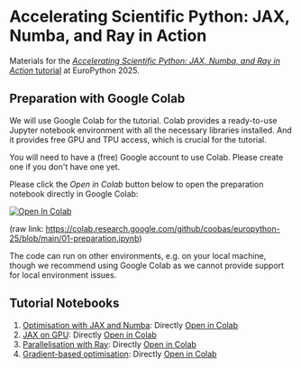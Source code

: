 # Accelerating Scientific Python: JAX, Numba, and Ray in Action

Materials for the [*Accelerating Scientific Python: JAX, Numba, and Ray in Action* tutorial](https://programme.europython.eu/europython-2025/talk/D9JGFG/) at EuroPython 2025.

## Preparation with Google Colab

We will use Google Colab for the tutorial.
Colab provides a ready-to-use Jupyter notebook environment with all the necessary libraries installed.
And it provides free GPU and TPU access, which is crucial for the tutorial.

You will need to have a (free) Google account to use Colab. Please create one if you don't have one yet.

Please click the *Open in Colab* button below to open the preparation notebook directly in Google Colab:

[![Open In Colab](https://colab.research.google.com/assets/colab-badge.svg)](https://colab.research.google.com/github/coobas/europython-25/blob/main/01-preparation.ipynb)

(raw link: https://colab.research.google.com/github/coobas/europython-25/blob/main/01-preparation.ipynb)

The code can run on other environments, e.g. on your local machine,
though we recommend using Google Colab as we cannot provide support for local environment issues.

## Tutorial Notebooks

1. [Optimisation with JAX and Numba](./02-knn-optimisation.ipynb): Directly [Open in Colab](https://colab.research.google.com/github/coobas/europython-25/blob/main/02-knn-optimisation.ipynb)
2. [JAX on GPU](./03-jax-gpu.ipynb): Directly [Open in Colab](https://colab.research.google.com/github/coobas/europython-25/blob/main/03-jax-gpu.ipynb)
3. [Parallelisation with Ray](04-ray.ipynb): Directly [Open in Colab](https://colab.research.google.com/github/coobas/europython-25/blob/main/04-ray.ipynb)
4. [Gradient-based optimisation](./05-grad-optimisation.ipynb): Directly [Open in Colab](https://colab.research.google.com/github/coobas/europython-25/blob/main/05-grad-optimisation.ipynb)
